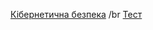 [Кібернетична безпека](https://www.youtube.com/watch?v=crI4ZXZuwrk) /br
[Тест](https://form.typeform.com/to/Bz1OWqd5)
